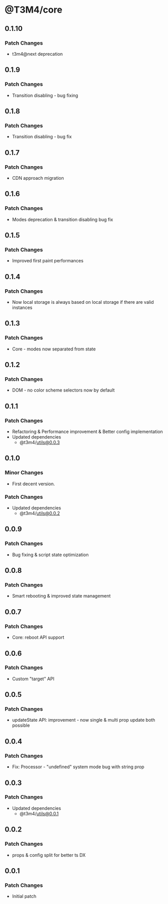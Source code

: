 # @T3M4/core

## 0.1.10

### Patch Changes

- t3m4@next deprecation

## 0.1.9

### Patch Changes

- Transition disabling - bug fixing

## 0.1.8

### Patch Changes

- Transition disabling - bug fix

## 0.1.7

### Patch Changes

- CDN approach migration

## 0.1.6

### Patch Changes

- Modes deprecation & transition disabling bug fix

## 0.1.5

### Patch Changes

- Improved first paint performances

## 0.1.4

### Patch Changes

- Now local storage is always based on local storage if there are valid instances

## 0.1.3

### Patch Changes

- Core - modes now separated from state

## 0.1.2

### Patch Changes

- DOM - no color scheme selectors now by default

## 0.1.1

### Patch Changes

- Refactoring & Performance improvement & Better config implementation
- Updated dependencies
  - @t3m4/utils@0.0.3

## 0.1.0

### Minor Changes

- First decent version.

### Patch Changes

- Updated dependencies
  - @t3m4/utils@0.0.2

## 0.0.9

### Patch Changes

- Bug fixing & script state optimization

## 0.0.8

### Patch Changes

- Smart rebooting & improved state management

## 0.0.7

### Patch Changes

- Core: reboot API support

## 0.0.6

### Patch Changes

- Custom "target" API

## 0.0.5

### Patch Changes

- updateState API: improvement - now single & multi prop update both possible

## 0.0.4

### Patch Changes

- Fix: Processor - "undefined" system mode bug with string prop

## 0.0.3

### Patch Changes

- Updated dependencies
  - @t3m4/utils@0.0.1

## 0.0.2

### Patch Changes

- props & config split for better ts DX

## 0.0.1

### Patch Changes

- Initial patch

